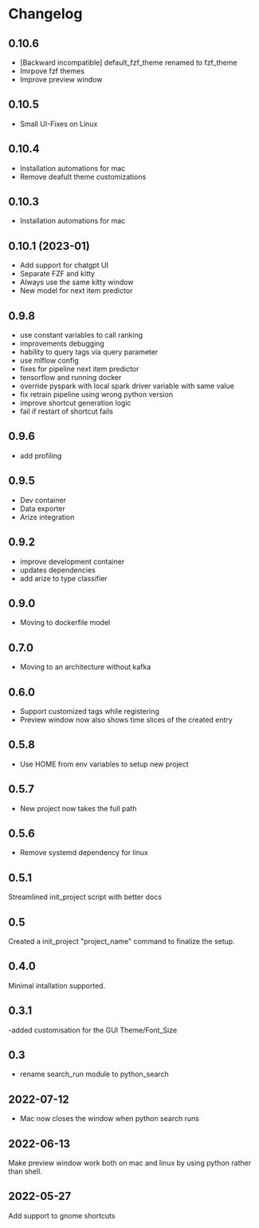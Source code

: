 # Changelog

## 0.10.6

- [Backward incompatible] default_fzf_theme renamed to fzf_theme
- Imrpove fzf themes 
- Improve preview window
 
## 0.10.5

- Small UI-Fixes on Linux
 
## 0.10.4

- Installation automations for mac
- Remove deafult theme customizations

## 0.10.3

- Installation automations for mac

## 0.10.1 (2023-01)

- Add support for chatgpt UI
- Separate FZF and kitty
- Always use the same kitty window
- New model for next item predictor


## 0.9.8


 - use constant variables to call ranking
 - improvements debugging
 - hability to query tags via query parameter
 - use mlflow config
 - fixes for pipeline next item predictor
 - tensorflow and running docker
 - override pyspark with local spark driver variable with same value
 - fix retrain pipeline using wrong python version
 - improve shortcut generation logic
 - fail if restart of shortcut fails



## 0.9.6

- add profiling

## 0.9.5

- Dev container
- Data exporter
- Arize integration

## 0.9.2
- improve development container
- updates dependencies
- add arize to type classifier

## 0.9.0
- Moving to dockerfile model

## 0.7.0

- Moving to an architecture without kafka

## 0.6.0

- Support customized tags while registering
- Preview window now also shows time slices of the created entry

## 0.5.8

- Use HOME from env variables to setup new project

## 0.5.7

- New project now takes the full path

## 0.5.6

- Remove systemd dependency for linux

## 0.5.1

Streamlined init_project script with better docs

## 0.5

Created a init_project "project_name" command to finalize the setup.

## 0.4.0

Minimal intallation supported.

## 0.3.1

-added customisation for the GUI Theme/Font_Size

## 0.3

- rename search_run module to python_search

## 2022-07-12

- Mac now closes the window when python search runs

## 2022-06-13

Make preview window work both on mac and linux by using python rather than shell.

## 2022-05-27

Add support to gnome shortcuts
